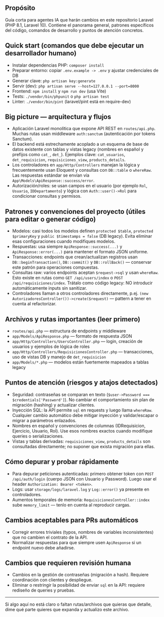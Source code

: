 ## Propósito

Guía corta para agentes IA que harán cambios en este repositorio Laravel (PHP 8.1, Laravel 10). Contiene el panorama general, patrones específicos del código, comandos de desarrollo y puntos de atención concretos.

## Quick start (comandos que debe ejecutar un desarrollador humano)

- Instalar dependencias PHP: `composer install`
- Preparar entorno: copiar `.env.example -> .env` y ajustar credenciales de DB
- Generar clave: `php artisan key:generate`
- Servir (dev): `php artisan serve --host=127.0.0.1 --port=8000`
- Frontend: `npm install` y `npm run dev` (usa Vite)
- Tests: `./vendor/bin/phpunit` o `php artisan test`
- Linter: `./vendor/bin/pint` (laravel/pint está en require-dev)

## Big picture — arquitectura y flujos

- Aplicación Laravel monolítica que expone API REST en `routes/api.php`. Muchas rutas usan middleware `auth:sanctum` (autenticación por tokens Sanctum).
- El backend está estrechamente acoplado a un esquema de base de datos existente con tablas y vistas legacy (nombres en español y prefijos como `cat_`, `det_`). Ejemplos clave: `cat_usuarios`, `det_requisicion`, `requisiciones_view`, `products_details`.
- Los controladores en `app/Http/Controllers` manejan la lógica y frecuentemente usan Eloquent y consultas con `DB::table` o `whereRaw`. Las respuestas estándar se envían vía `App\Models\ApiResponse::success/error`.
- Autorización/roles: se usan campos en el usuario (por ejemplo `Rol`, `Usuario`, `IDDepartamento`) y lógica con `Auth::user()->Rol` para condicionar consultas y permisos.

## Patrones y convenciones del proyecto (útiles para editar o generar código)

- Modelos: casi todos los modelos definen `protected $table`, `protected $primaryKey` y `public $timestamps = false` (DB legacy). Evita eliminar esas configuraciones cuando modifiques modelos.
- Respuestas: usa siempre `ApiResponse::success(...)` y `ApiResponse::error(...)` para mantener el formato JSON uniforme.
- Transacciones: endpoints que crean/actualizan registros usan `DB::beginTransaction()`, `DB::commit()` y `DB::rollBack()` — conservar este patrón para operaciones compuestas.
- Consultas raw: varios endpoints aceptan `$request->sql` y usan `whereRaw`. Esto existe en rutas como `GET /api/users/index` o `POST /api/requisiciones/index`. Trátalo como código legacy: NO introducir automáticamente inputs sin sanitizar.
- Controladores llaman a otros controladores directamente, p.ej. `(new AutorizadoresController())->create($request)` — pattern a tener en cuenta al refactorizar.

## Archivos y rutas importantes (leer primero)

- `routes/api.php` — estructura de endpoints y middleware
- `app/Models/ApiResponse.php` — formato de respuesta JSON
- `app/Http/Controllers/UsersController.php` — login, creación de usuarios y ejemplos de lógica de roles
- `app/Http/Controllers/RequisicionesController.php` — transacciones, uso de vistas DB y manejo de `det_requisicion`
- `app/Models/*.php` — modelos están fuertemente mapeados a tablas legacy

## Puntos de atención (riesgos y atajos detectados)

- Seguridad: contraseñas se comparan en texto (`$user->Password === $credentials['Password']`). No cambiar el comportamiento sin plan de migración (hashing) y actualizar clientes.
- Inyección SQL: la API permite `sql` en requests y luego llama `whereRaw`. Cualquier cambio automático debe mitigar inyección y validar/escapar o migrar a parámetros enlazados.
- Nombres en español y convenciones de columnas (IDRequisicion, Ejercicio, Usuario, Rol). Use esos nombres exactos cuando modifique queries o serializaciones.
- Vistas y tablas derivadas: `requisiciones_view`, `products_details` son consultadas directamente; no suponer que exista migración para ellas.

## Cómo depurar y probar rápidamente

- Para depurar peticiones autenticadas: primero obtener token con `POST /api/auth/login` (cuerpo JSON con Usuario y Password). Luego usar el header `Authorization: Bearer <token>`.
- Logs: usar `storage/logs/laravel.log` y `Log::error()` ya presente en controladores.
- Aumentos temporales de memoria: `RequisicionesController::index` sube `memory_limit` — tenlo en cuenta al reproducir cargas.

## Cambios aceptables para PRs automáticos

- Corregir errores triviales (typos, nombres de variables inconsistentes) que no cambien el contrato de la API.
- Normalizar respuestas para que siempre usen `ApiResponse` si un endpoint nuevo debe añadirse.

## Cambios que requieren revisión humana

- Cambios en la gestión de contraseñas (migración a hash). Requiere coordinación con clientes y despliegue.
- Eliminar o restringir la posibilidad de enviar `sql` en la API: requiere rediseño de queries y pruebas.

---
Si algo aquí no está claro o faltan rutas/archivos que quieras que detalle, dime qué parte quieres que expanda y actualizo este archivo.
